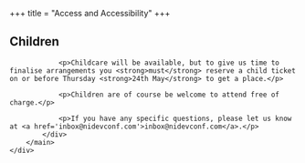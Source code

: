 +++
title = "Access and Accessibility"
+++

<section class="row">
    <div class="main-container">
        <a id="top"></a>
        <main class="container generic">
            <div class="col-md-12 main">
                <h1>Children</h1>

                <p>Childcare will be available, but to give us time to finalise arrangements you <strong>must</strong> reserve a child ticket on or before Thursday <strong>24th May</strong> to get a place.</p>

                <p>Children are of course be welcome to attend free of charge.</p>

                <p>If you have any specific questions, please let us know at <a href='inbox@nidevconf.com'>inbox@nidevconf.com</a>.</p>
            </div>
        </main>
    </div>
</section>
